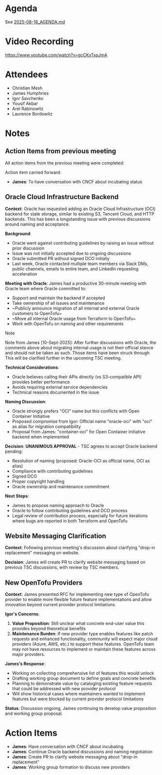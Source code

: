 # Agenda

See [2025-08-18_AGENDA.md](2025-08-18_AGENDA.md)

# Video Recording

https://www.youtube.com/watch?v=gcCKxTspJmA

# Attendees

- Christian Mesh
- James Humphries  
- Igor Savchenko
- Yousif Akbar
- Arel Rabinowitz
- Laurence Bordowitz

# Notes

## Action Items from previous meeting

All action items from the previous meeting were completed:

Action item carried forward:
- **James**: To have conversation with CNCF about incubating status

## Oracle Cloud Infrastructure Backend

**Context**: Oracle has requested adding an Oracle Cloud Infrastructure (OCI) backend for state storage, similar to existing S3, Tencent Cloud, and HTTP backends. This has been a longstanding issue with previous discussions around naming and acceptance.

**Background**:
- Oracle went against contributing guidelines by raising an issue without prior discussion
- Issue was not initially accepted due to ongoing discussions
- Oracle submitted PR without signed DCO initially  
- Last week, Oracle contacted multiple team members via Slack DMs, public channels, emails to entire team, and LinkedIn requesting acceleration

**Meeting with Oracle**:
James had a productive 30-minute meeting with Oracle team where Oracle committed to:
- Support and maintain the backend if accepted
- Take ownership of all issues and maintenance
- ~Publicly announce migration of all internal and external Oracle customers to OpenTofu~
- ~Move all internal Oracle usage from Terraform to OpenTofu~
- Work with OpenTofu on naming and other requirements

> [!NOTE]  
> Note from James [10-Sept-2025]: After further discussions with Oracle, the comments above about migrating internal usage is not their official stance and should not be taken as such.
> Those items have been struck through
> This will be clarified further in the upcoming TSC meeting. 

**Technical Considerations**:
- Oracle believes calling their APIs directly (vs S3-compatible API) provides better performance
- Avoids requiring external service dependencies
- Technical reasons documented in the issue

**Naming Discussion**:
- Oracle strongly prefers "OCI" name but this conflicts with Open Container Initiative
- Proposed compromise from Igor: Official name "oracle-oci" with "oci" as alias for migration compatibility
- Proposal from James: "container-oci" for Open Container Initiative backend when implemented

**Decision**: 
**UNANIMOUS APPROVAL** - TSC agrees to accept Oracle backend pending:
- Resolution of naming (proposed: Oracle-OCI as official name, OCI as alias)
- Compliance with contributing guidelines 
- Signed DCO
- Proper copyright handling
- Oracle ownership and maintenance commitment

**Next Steps**:
- James to propose naming approach to Oracle
- Oracle to follow contributing guidelines and DCO process
- Legal review of contribution process, especially for future iterations where bugs are reported in both Terraform and OpenTofu

## Website Messaging Clarification

**Context**: Following previous meeting's discussion about clarifying "drop-in replacement" messaging on website.

**Decision**: James will create PR to clarify website messaging based on previous TSC discussions, with review by TSC members.

## New OpenTofu Providers

**Context**: James presented RFC for implementing new type of OpenTofu provider to enable more flexible future feature implementations and allow innovation beyond current provider protocol limitations.

**Igor's Concerns**:
1. **Value Proposition**: Still unclear what concrete end-user value this provides beyond theoretical benefits
2. **Maintenance Burden**: If new provider type enables features like patch requests and enhanced functionality, community will expect major cloud providers (Azure, AWS, etc.) to support these features. OpenTofu team may not have resources to implement or maintain these features across major providers.

**James's Response**:
- Working on collecting comprehensive list of features this would unlock
- Drafting working group document to define goals and concrete benefits
- Planning to demonstrate value by cataloging existing feature requests that could be addressed with new provider protocol
- Will show historical cases where maintainers wanted to implement features but were blocked by current provider protocol limitations

**Status**: Discussion ongoing, James continuing to develop value proposition and working group proposal.

# Action Items

- **James**: Have conversation with CNCF about incubating 
- **James**: Continue Oracle backend discussions and naming negotiation
- **James**: Create PR to clarify website messaging about "drop-in replacement"
- **James**: Working group formation to discuss new providers
